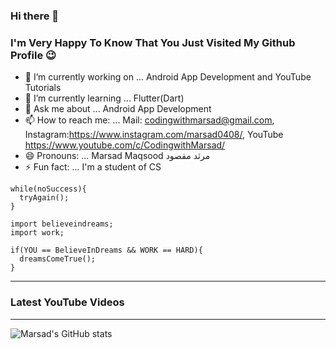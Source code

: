 ### Hi there 👋

<!--
**MarsadMaqsood/MarsadMaqsood** is a ✨ _special_ ✨ repository because its `README.md` (this file) appears on your GitHub profile.
-->
### I'm Very Happy To Know That You Just Visited My Github Profile 😉
- 🔭 I’m currently working on ... Android App Development and YouTube Tutorials
- 🌱 I’m currently learning ... Flutter(Dart)<!-- 👯 I’m looking to collaborate on ... - 🤔 I’m looking for help with ...-->
- 💬 Ask me about ... Android App Development
- 📫 How to reach me: ... Mail: codingwithmarsad@gmail.com, Instagram:https://www.instagram.com/marsad0408/, YouTube https://www.youtube.com/c/CodingwithMarsad/
- 😄 Pronouns: ... Marsad Maqsood مرثد مقصود
- ⚡ Fun fact: ... I'm a student of CS

```
while(noSuccess){
  tryAgain();
}
```

```
import believeindreams;
import work;

if(YOU == BelieveInDreams && WORK == HARD){
  dreamsComeTrue();
}
```

---

### Latest YouTube Videos

<!-- YOUTUBE:START -->
<!-- YOUTUBE:END -->

---

![Marsad's GitHub stats](https://github-readme-stats.vercel.app/api?username=MarsadMaqsood&show_icons=true&hide_border=true)
